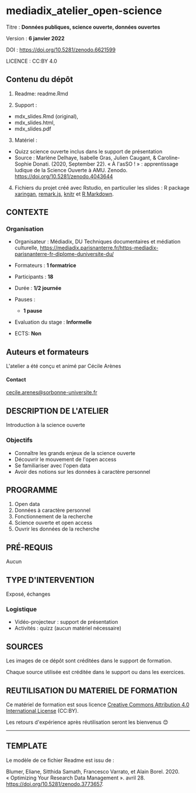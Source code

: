 # mediadix_atelier_open-science

Titre : **Données publiques, science ouverte, données ouvertes**

Version : **6 janvier 2022**

DOI : https://doi.org/10.5281/zenodo.6621599

LICENCE : CC:BY 4.0

## Contenu du dépôt

1. Readme: readme.Rmd

2. Support : 
* mdx_slides.Rmd (original),
* mdx_slides.html,
* mdx_slides.pdf

3. Matériel : 
- Quizz science ouverte inclus dans le support de présentation
- Source : Marlène Delhaye, Isabelle Gras, Julien Caugant, & Caroline-Sophie Donati. (2020, September 22). « À l'asSO ! » : apprentissage ludique de la Science Ouverte à AMU. Zenodo. https://doi.org/10.5281/zenodo.4043644

4. Fichiers du projet créé avec Rstudio, en particulier les slides : R package [xaringan](https://github.com/yihui/xaringan),  [remark.js](https://remarkjs.com), [knitr](https://yihui.org/knitr/) et [R Markdown](https://rmarkdown.rstudio.com).

## CONTEXTE

### Organisation

- Organisateur : Médiadix, DU Techniques documentaires et médiation culturelle, https://mediadix.parisnanterre.fr/https-mediadix-parisnanterre-fr-diplome-duniversite-du/

- Formateurs : **1 formatrice** 

- Participants : **18**

- Durée : **1/2 journée**

- Pauses :
  
  - **1 pause**
  
- Evaluation du stage : **Informelle**

- ECTS: **Non**


## Auteurs et formateurs

L'atelier a été conçu et animé par Cécile Arènes

#### Contact

cecile.arenes@sorbonne-universite.fr

## DESCRIPTION DE L'ATELIER

Introduction à la science ouverte 

### Objectifs

- Connaître les grands enjeux de la science ouverte
- Découvrir le mouvement de l'open access
- Se familiariser avec l'open data
- Avoir des notions sur les données à caractère personnel


## PROGRAMME

1. Open data
2. Données à caractère personnel 
3. Fonctionnement de la recherche
4. Science ouverte et open access
5. Ouvrir les données de la recherche

## PRÉ-REQUIS

Aucun

## TYPE D'INTERVENTION

Exposé, échanges

### Logistique

- Vidéo-projecteur : support de présentation
- Activités : quizz (aucun matériel nécessaire)

## SOURCES

Les images de ce dépôt sont créditées dans le support de formation.

Chaque source utilisée est créditée dans le support ou dans les exercices. 


## REUTILISATION DU MATERIEL DE FORMATION

Ce matériel de formation est sous licence [Creative Commons Attribution  4.0 International License](https://creativecommons.org/licenses/by/4.0/legalcode) (CC:BY).

Les retours d'expérience après réutilisation seront les bienvenus 😊

---

## TEMPLATE

Le modèle de ce fichier Readme est issu de :

Blumer, Eliane, Sitthida Samath, Francesco Varrato, et Alain Borel. 2020. « Optimizing Your Research Data Management ». avril 28. https://doi.org/10.5281/zenodo.3773657.
